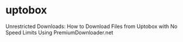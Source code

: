 # uptobox
Unrestricted Downloads: How to Download Files from Uptobox with No Speed Limits Using PremiumDownloader.net
